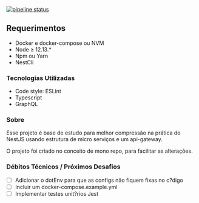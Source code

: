 [![pipeline status](https://github.com/viniciusmattosrj/app-auth-nestjs-api-gateway/badges/releaseCandidate/pipeline.svg)](https://github.com/viniciusmattosrj/app-auth-nestjs-api-gateway/commits/releaseCandidate)

## Requerimentos

- Docker e docker-compose ou NVM
- Node &ge; 12.13.*
- Npm ou Yarn
- NestCli

### Tecnologias Utilizadas

* Code style: ESLint
* Typescript
* GraphQL

### Sobre

Esse projeto é base de estudo para melhor compressão na prática do NestJS usando estrutura de micro serviços e um api-gateway.

O projeto foi criado no conceito de mono repo, para facilitar as alterações.

### Débitos Técnicos / Próximos Desafios

- [ ] Adicionar o dotEnv para que as configs não fiquem fixas no c?digo
- [ ] Incluir um docker-compose.example.yml
- [ ] Implementar testes unit?rios Jest